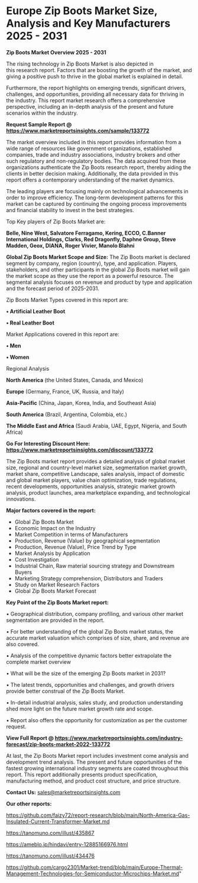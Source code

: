 # Europe Zip Boots Market Size, Analysis and Key Manufacturers 2025 - 2031

<Strong> Zip Boots Market Overview 2025 - 2031</strong>

The rising technology in Zip Boots Market is also depicted in this research report. Factors that are boosting the growth of the market, and giving a positive push to thrive in the global market is explained in detail.

Furthermore, the report highlights on emerging trends, significant drivers, challenges, and opportunities, providing all necessary data for thriving in the industry. This report market research offers a comprehensive perspective, including an in-depth analysis of the present and future scenarios within the industry.

<strong>Request Sample Report @ <a href=https://www.marketreportsinsights.com/sample/133772>https://www.marketreportsinsights.com/sample/133772</a></strong>

The market overview included in this report provides information from a wide range of resources like government organizations, established companies, trade and industry associations, industry brokers and other such regulatory and non-regulatory bodies. The data acquired from these organizations authenticate the Zip Boots research report, thereby aiding the clients in better decision making. Additionally, the data provided in this report offers a contemporary understanding of the market dynamics.

The leading players are focusing mainly on technological advancements in order to improve efficiency. The long-term development patterns for this market can be captured by continuing the ongoing process improvements and financial stability to invest in the best strategies.

Top Key players of Zip Boots Market are:

<strong>Belle, Nine West, Salvatore Ferragamo, Kering, ECCO, C.Banner International Holdings, Clarks, Red Dragonfly, Daphne Group, Steve Madden, Geox, DIANA, Roger Vivier, Manolo Blahni</strong>

<strong><b>Global Zip Boots Market Scope and Size:</b></strong>
The Zip Boots market is declared segment by company, region (country), type, and application. Players, stakeholders, and other participants in the global Zip Boots market will gain the market scope as they use the report as a powerful resource. The segmental analysis focuses on revenue and product by type and application and the forecast period of 2025-2031.

Zip Boots Market Types covered in this report are:

<strong>• Artificial Leather Boot

• Real Leather Boot</strong>

Market Applications covered in this report are:

<strong>• Men

• Women</strong> 

Regional Analysis

<strong>North America</strong> (the United States, Canada, and Mexico)

<strong>Europe</strong> (Germany, France, UK, Russia, and Italy)

<strong>Asia-Pacific</strong> (China, Japan, Korea, India, and Southeast Asia)

<strong>South America</strong> (Brazil, Argentina, Colombia, etc.)

<strong>The Middle East and Africa</strong> (Saudi Arabia, UAE, Egypt, Nigeria, and South Africa)

<strong>Go For Interesting Discount Here: <a href=https://www.marketreportsinsights.com/discount/133772>https://www.marketreportsinsights.com/discount/133772</a></strong>

The Zip Boots market report provides a detailed analysis of global market size, regional and country-level market size, segmentation market growth, market share, competitive Landscape, sales analysis, impact of domestic and global market players, value chain optimization, trade regulations, recent developments, opportunities analysis, strategic market growth analysis, product launches, area marketplace expanding, and technological innovations.

<strong><b>Major factors covered in the report:</b></strong>
<ul>
  <li>Global Zip Boots Market </li>
  <li>Economic Impact on the Industry</li>
  <li>Market Competition in terms of Manufacturers</li>
  <li>Production, Revenue (Value) by geographical segmentation</li>
  <li>Production, Revenue (Value), Price Trend by Type</li>
  <li>Market Analysis by Application</li>
  <li>Cost Investigation</li>
  <li>Industrial Chain, Raw material sourcing strategy and Downstream Buyers</li>
  <li>Marketing Strategy comprehension, Distributors and Traders</li>
  <li>Study on Market Research Factors</li>
  <li>Global Zip Boots Market Forecast</li>
</ul>

<strong><b>Key Point of the Zip Boots Market report:</b></strong>

• Geographical distribution, company profiling, and various other market segmentation are provided in the report.

• For better understanding of the global Zip Boots market status, the accurate market valuation which comprises of size, share, and revenue are also covered.

• Analysis of the competitive dynamic factors better extrapolate the complete market overview

• What will be the size of the emerging Zip Boots market in 2031?

• The latest trends, opportunities and challenges, and growth drivers provide better construal of the Zip Boots Market.

• In-detail industrial analysis, sales study, and production understanding shed more light on the future market growth rate and scope.

• Report also offers the opportunity for customization as per the customer request.

<strong><b>View Full Report @ <a href=https://www.marketreportsinsights.com/industry-forecast/zip-boots-market-2022-133772>https://www.marketreportsinsights.com/industry-forecast/zip-boots-market-2022-133772</a></b></strong>


At last, the Zip Boots Market report includes investment come analysis and development trend analysis. The present and future opportunities of the fastest growing international industry segments are coated throughout this report. This report additionally presents product specification, manufacturing method, and product cost structure, and price structure.

<strong>Contact Us:</strong>
sales@marketreportsinsights.com

<strong>Our other reports:</strong>

<a href=https://github.com/faizy72/report-research/blob/main/North-America-Gas-Insulated-Current-Transformer-Market.md>https://github.com/faizy72/report-research/blob/main/North-America-Gas-Insulated-Current-Transformer-Market.md</a>

<a href=https://tanomuno.com/illust/435867>https://tanomuno.com/illust/435867</a>

<a href=https://ameblo.jp/hindavi/entry-12885166976.html>https://ameblo.jp/hindavi/entry-12885166976.html</a>

<a href=https://tanomuno.com/illust/434476>https://tanomuno.com/illust/434476</a>

<a href=https://github.com/cargo2301/Market-trend/blob/main/Europe-Thermal-Management-Technologies-for-Semiconductor-Microchips-Market.md>https://github.com/cargo2301/Market-trend/blob/main/Europe-Thermal-Management-Technologies-for-Semiconductor-Microchips-Market.md</a>"
